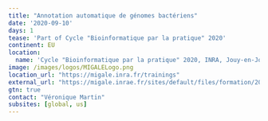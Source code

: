```yaml
---
title: "Annotation automatique de génomes bactériens"
date: '2020-09-10'
days: 1
tease: 'Part of Cycle "Bioinformatique par la pratique" 2020'
continent: EU
location:
  name: 'Cycle "Bioinformatique par la pratique" 2020, INRA, Jouy-en-Josas, France'
image: /images/logos/MIGALELogo.png
location_url: "https://migale.inra.fr/trainings"
external_url: "https://migale.inrae.fr/sites/default/files/formation/2020/module9.pdf"
gtn: true
contact: "Véronique Martin"
subsites: [global, us]
---
```

